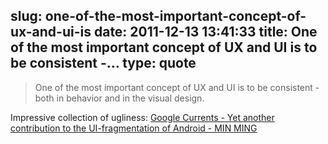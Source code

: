 slug: one-of-the-most-important-concept-of-ux-and-ui-is
date: 2011-12-13 13:41:33
title: One of the most important concept of UX and UI is to be consistent -...
type: quote
---

> One of the most important concept of UX and UI is to be consistent - both in behavior and in the visual design.

Impressive collection of ugliness: [Google Currents - Yet another contribution to the UI-fragmentation of Android - MIN MING](http://minming.posterous.com/google-currents-yet-another-contribution-to-t)
